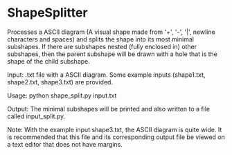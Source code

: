 # ShapeSplitter

Processes a ASCII diagram (A visual shape made from '+', '-', '|', newline characters and spaces) and splits the shape into its most minimal subshapes. If there are subshapes nested (fully enclosed in) other subshapes, then the parent subshape will be drawn with a hole that is the shape of the child subshape.

Input: .txt file with a ASCII diagram. Some example inputs (shape1.txt, shape2.txt, shape3.txt) are provided.

Usage: python shape_split.py input.txt

Output: The minimal subshapes will be printed and also written to a file called input_split.py.

Note: With the example input shape3.txt, the ASCII diagram is quite wide. It is recommended that this file and its corresponding output file be viewed on a text editor that does not have margins.
